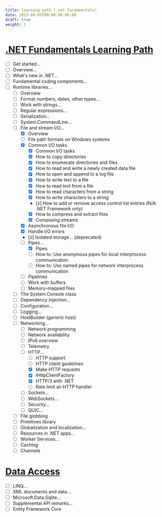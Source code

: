 ```yaml
---
title: learning path (.net fundamentals)
date: 2023-08-05T00:00:00-06:00
draft: true
weight: 1
---
```


# [.NET Fundamentals Learning Path](https://learn.microsoft.com/en-us/dotnet/fundamentals/)
- [ ] Get started...
- [ ] Overview...
- [ ] What's new in .NET...
- [ ] Fundamental coding components...
- [ ] Runtime libraries...
  - [ ] Overview
  - [ ] Format numbers, dates, other types...
  - [ ] Work with strings...
  - [ ] Regular expressions...
  - [ ] Serialization...
  - [ ] System.CommandLine...
  - [ ] File and stream I/O...
    - [x] Overview
    - [ ] File path formats on Windows systems
    - [x] Common I/O tasks
      - [x] Common I/O tasks
      - [x] How to copy directories
      - [x] How to enumerate directories and files
      - [x] How to read and write a newly created data file
      - [x] How to open and append to a log file
      - [x] How to write text to a file
      - [x] How to read text from a file
      - [x] How to read characters from a string
      - [x] How to write characters to a string
      - [z] How to add or remove access control list entries (N/A: .NET Framework only)
      - [x] How to compress and extract files
      - [x] Composing streams
    - [x] Asynchronous file I/O
    - [x] Handle I/O errors
    - [z] Isolated storage... (deprecated)
    - [ ] Pipes...
      - [x] Pipes
      - [ ] How to: Use anonymous pipes for local interprocess communication
      - [ ] How to: Use named pipes for network interprocess communication
    - [ ] Pipelines
    - [ ] Work with buffers
    - [ ] Memory-mapped files
  - [ ] The System.Console class
  - [ ] Dependency injection...
  - [ ] Configuration...
  - [ ] Logging...
  - [ ] HostBuilder (generic host)
  - [ ] Networking...
    - [ ] Network programming
    - [ ] Network availability
    - [ ] IPv6 overview
    - [ ] Telemetry
    - [ ] HTTP...
      - [ ] HTTP support
      - [ ] HTTP client guidelines
      - [x] Make HTTP requests
      - [x] IHttpClientFactory
      - [x] HTTP/3 with .NET
      - [ ] Rate limit an HTTP handler
    - [ ] Sockets...
    - [ ] WebSockets...
    - [ ] Security...
    - [ ] QUIC...
  - [ ] File globbing
  - [ ] Primitives library
  - [ ] Globalization and localization...
  - [ ] Resources in .NET apps...
  - [ ] Worker Services...
  - [ ] Caching
  - [ ] Channels

# [Data Access](https://learn.microsoft.com/en-us/dotnet/navigate/data-access/)
- [ ] LINQ...
- [ ] XML documents and data...
- [ ] Microsoft.Data.Sqlite...
- [ ] Supplemental API remarks...
- [ ] Entity Framework Core

